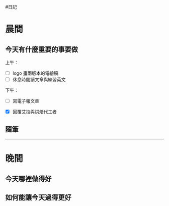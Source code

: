 #日記 
# 晨間

## 今天有什麼重要的事要做
上午：
- [ ] logo 畫兩版本的電繪稿
- [ ] 休息時閱讀文章與練習英文

下午：
- [ ] 寫電子報文章
- [x] 回覆艾拉與烘焙代工者


## 隨筆

---

# 晚間

## 今天哪裡做得好

## 如何能讓今天過得更好